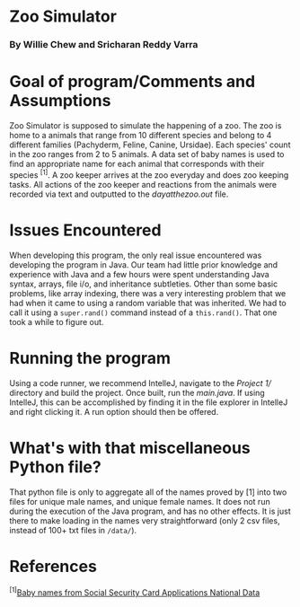 # Zoo Simulator
### **By Willie Chew and Sricharan Reddy Varra**

# Goal of program/Comments and Assumptions
Zoo Simulator is supposed to simulate the happening of a zoo. The zoo is home to a animals that range from 10 different species and belong to 4 different families (Pachyderm, Feline, Canine, Ursidae). Each species' count in the zoo ranges from 2 to 5 animals. A data set of baby names is used to find an appropriate name for each animal that corresponds with their species <sup>[1]</sup>. A zoo keeper arrives at the zoo everyday and does zoo keeping tasks. All actions of the zoo keeper and reactions from the animals were recorded via text and outputted to the *dayatthezoo.out* file. 

# Issues Encountered
When developing this program, the only real issue encountered was developing the program in Java. Our team had little prior knowledge and experience with Java and a few hours were spent understanding Java syntax, arrays, file i/o, and inheritance subtleties. Other than some basic problems, like array indexing, there was a very interesting problem that we had when it came to using a random variable that was inherited. We had to call it using a ```super.rand()``` command instead of a ```this.rand()```. That one took a while to figure out.

# Running the program
Using a code runner, we recommend IntelleJ, navigate to the *Project 1/* directory and build the project. Once built, run the *main.java*. If using IntelleJ, this can be accomplished by finding it in the file explorer in IntelleJ and right clicking it. A run option should then be offered.

# What's with that miscellaneous Python file?
That python file is only to aggregate all of the names proved by [1] into two files for unique male names, and unique female names. It does not run during the execution of the Java program, and has no other effects. It is just there to make loading in the names very straightforward (only 2 csv files, instead of 100+ txt files in ```/data/```).

# References
<sup>[1]</sup>[Baby names from Social Security Card Applications National Data](https://catalog.data.gov/dataset/baby-names-from-social-security-card-applications-national-level-data)
